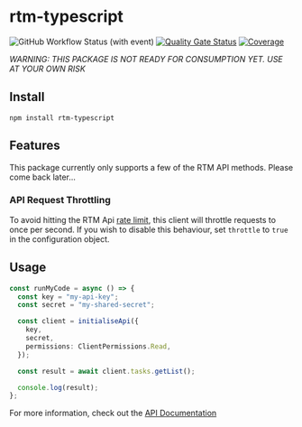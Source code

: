 # rtm-typescript
![GitHub Workflow Status (with event)](https://img.shields.io/github/actions/workflow/status/benwainwright/rtm-typescript/main.yml)
[![Quality Gate Status](https://sonarcloud.io/api/project_badges/measure?project=benwainwright_rtm-typescript&metric=alert_status)](https://sonarcloud.io/summary/new_code?id=benwainwright_rtm-typescript)
[![Coverage](https://sonarcloud.io/api/project_badges/measure?project=benwainwright_rtm-typescript&metric=coverage)](https://sonarcloud.io/summary/new_code?id=benwainwright_rtm-typescript)

_WARNING: THIS PACKAGE IS NOT READY FOR CONSUMPTION YET. USE AT YOUR OWN RISK_

## Install

```
npm install rtm-typescript
```

## Features

This package currently only supports a few of the RTM API methods. Please come
back later...

### API Request Throttling

To avoid hitting the RTM Api [rate limit](https://www.rememberthemilk.com/services/api/ratelimit.rtm), this client will throttle requests to once per second. If you wish to disable this behaviour, set `throttle` to `true` in the configuration object.

## Usage

```TypeScript
const runMyCode = async () => {
  const key = "my-api-key";
  const secret = "my-shared-secret";

  const client = initialiseApi({
    key,
    secret,
    permissions: ClientPermissions.Read,
  });

  const result = await client.tasks.getList();

  console.log(result);
};

```

For more information, check out the [API Documentation](./docs/README.md)

